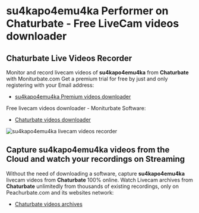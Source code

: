 # su4kapo4emu4ka Performer on Chaturbate - Free LiveCam videos downloader

## Chaturbate Live Videos Recorder

Monitor and record livecam videos of **su4kapo4emu4ka** from **Chaturbate** with Moniturbate.com
Get a premium trial for free by just and only registering with your Email address:
* [su4kapo4emu4ka Premium videos downloader](https://moniturbate.com/request-demo-licence-key.html)

Free livecam videos downloader - Moniturbate Software:
* [Chaturbate videos downloader](https://moniturbate.com/moniturbate-download-software.html)

![su4kapo4emu4ka livecam videos recorder](https://peachurnet.com/templates/moniturbate-software.png)


## Capture su4kapo4emu4ka videos from the Cloud and watch your recordings on Streaming

Without the need of downloading a software, capture **su4kapo4emu4ka** livecam videos from **Chaturbate** 100% online.
Watch Livecam archives from **Chaturbate** unlimitedly from thousands of existing recordings, only on Peachurbate.com and its websites network:
* [Chaturbate videos archives](https://peachurnet.com/)